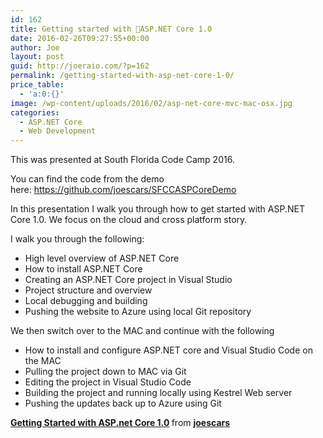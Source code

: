 ```yaml
---
id: 162
title: Getting started with ASP.NET Core 1.0
date: 2016-02-26T09:27:55+00:00
author: Joe
layout: post
guid: http://joeraio.com/?p=162
permalink: /getting-started-with-asp-net-core-1-0/
price_table:
  - 'a:0:{}'
image: /wp-content/uploads/2016/02/asp-net-core-mvc-mac-osx.jpg
categories:
  - ASP.NET Core
  - Web Development
---
```

This was presented at South Florida Code Camp 2016.

You can find the code from the demo here: <https://github.com/joescars/SFCCASPCoreDemo>

In this presentation I walk you through how to get started with ASP.NET Core 1.0. We focus on the cloud and cross platform story.

I walk you through the following:

  * High level overview of ASP.NET Core
  * How to install ASP.NET Core
  * Creating an ASP.NET Core project in Visual Studio
  * Project structure and overview
  * Local debugging and building
  * Pushing the website to Azure using local Git repository

We then switch over to the MAC and continue with the following

  * How to install and configure ASP.NET core and Visual Studio Code on the MAC
  * Pulling the project down to MAC via Git
  * Editing the project in Visual Studio Code
  * Building the project and running locally using Kestrel Web server
  * Pushing the updates back up to Azure using Git



<div style="margin-bottom: 5px;">
  <strong> <a title="Getting Started with ASP.net Core 1.0" href="//www.slideshare.net/joescars/getting-started-with-aspnet-core-10" target="_blank">Getting Started with ASP.net Core 1.0</a> </strong> from <strong><a href="//www.slideshare.net/joescars" target="_blank">joescars</a></strong>
</div>